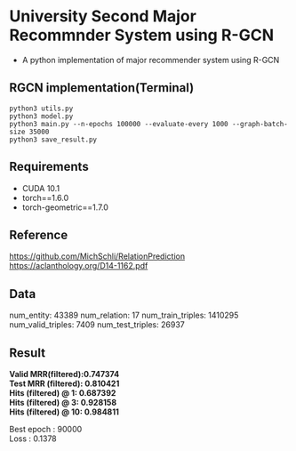 # University Second Major Recommnder System using R-GCN

* A python implementation of major recommender system using R-GCN

## RGCN implementation(Terminal)
```
python3 utils.py
python3 model.py
python3 main.py --n-epochs 100000 --evaluate-every 1000 --graph-batch-size 35000
python3 save_result.py
```

## Requirements
* CUDA 10.1
* torch==1.6.0
* torch-geometric==1.7.0

## Reference
https://github.com/MichSchli/RelationPrediction   
https://aclanthology.org/D14-1162.pdf

## Data
num_entity: 43389
num_relation: 17
num_train_triples: 1410295
num_valid_triples: 7409
num_test_triples: 26937  

## Result
**Valid MRR(filtered):0.747374   
Test MRR (filtered): 0.810421   
Hits (filtered) @ 1: 0.687392   
Hits (filtered) @ 3: 0.928158   
**Hits (filtered) @ 10: 0.984811****   

Best epoch : 90000   
Loss : 0.1378   


